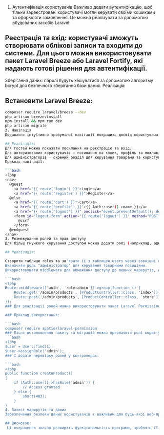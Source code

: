 1. Аутентифікація користувачів
Важливо додати аутентифікацію, щоб тільки зареєстровані користувачі могли керувати своїми кошиками та оформляти замовлення. Це можна реалізувати за допомогою вбудованих засобів Laravel:

## Реєстрація та вхід: користувачі зможуть створювати облікові записи та входити до системи. Для цього можна використовувати пакет Laravel Breeze або Laravel Fortify, які надають готові рішення для автентифікації.
Зберігання даних: паролі будуть хешуватися за допомогою алгоритму bcrypt для безпечного зберігання бази даних.
Реалізація:

## Встановити Laravel Breeze:
```bash
composer require laravel/breeze --dev
php artisan breeze:install
npm install && npm run dev
php artisan migrate
2. Навігація
Додавання інтуїтивно зрозумілої навігації покращить досвід користувача і зробить додаток зручним у використанні. Важливо, щоб навігація враховувала статус користувача (гість, авторизований користувач, адміністратор).

## Реалізація:
Для гостей можна показати посилання на реєстрацію та вхід.
Для авторизованих користувачів — посилання на кошик, профіль та можливість виходу із системи.
Для адміністраторів - окремий розділ для керування товарами та користувачами.
Приклад навігації:

```bash
<?php
<nav>
  @guest
    <a href="{{ route('login') }}">Login</a>
    <a href="{{ route('register') }}">Register</a>
  @else
    <a href="{{ route('cart') }}">Cart</a>
    <a href="{{ route('profile') }}">{{ Auth::user()->name }}</a>
    <a href="{{ route('logout') }}" onclick="event.preventDefault(); document.getElementById('logout-form').submit();">Logout</a>
    <form id="logout-form" action="{{ route('logout') }}" method="POST" style="display: none;">
      @csrf
    </form>
  @endguest
</nav>
3. Розмежування ролей та прав доступу
Для більш гнучкого керування доступом можна додати ролі (наприклад, адміністратор та користувач), щоб визначати, хто може редагувати товари, керувати замовленнями тощо.

## Реалізація:

Створити таблицю roles та зв'язати її з таблицею users через зовнішні ключі.
Визначити роль "адміністратор" для керування товарними позиціями.
Використовувати middleware для обмеження доступу до певних маршрутів, наприклад:

```bash
<?php
Route::middleware(['auth', 'role:admin'])->group(function () {
    Route::get('/admin/products', [ProductController::class, 'index'])->name('admin.products');
    Route::post('/admin/products', [ProductController::class, 'store']);
});
### Для реалізації ролей можна використовувати пакет Laravel Permission, який дозволяє легко керувати ролями та дозволами у додатку.

### Приклад використання:

```bash
composer require spatie/laravel-permission
### Після встановлення пакету та міграцій можна призначити ролі користувачам:
```bash
<?php
$user = User::find(1);
$user->assignRole('admin');
### І додати перевірку ролей у контролерах:

```bash
<?php
public function createProduct()
{
    if (Auth::user()->hasRole('admin')) {
        // Access granted
    } else {
        abort(403);
    }
}
4. Захист маршрутів та даних
Забезпечення безпеки даних користувачів є важливим для будь-якої веб-програми. Крім автентифікації та ролей, можна додати захист від CSRF атак, що вже включено до Laravel за умовчанням. Також необхідно перевіряти введені дані та використовувати валідацію на всіх етапах взаємодії із сервером.

## Висновок:
 Ці покращення значно розширять функціональність програми, зроблять її більш безпечною та зручною для різних типів користувачів.







